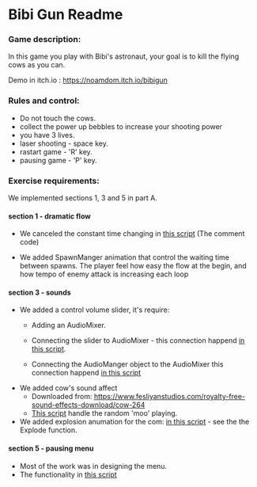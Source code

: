 # Bibi Gun Readme

### Game description:
In this game you play with Bibi's astronaut, your goal is to kill  the flying cows as you can.

Demo in itch.io : https://noamdom.itch.io/bibigun 


### Rules and control: 
* Do not touch the cows.
* collect the power up bebbles to increase your shooting power
* you have 3 lives.
* laser shooting - space key.
* rastart game - 'R' key.
* pausing game - 'P' key.

### Exercise requirements: 
We implemented sections 1, 3 and 5 in part A.

#### section 1 - dramatic flow
* We canceled the constant time changing in [this script](https://github.com/dobzik/MainGameDev/blob/master/Lesson7/BibiGun/Assets/Script/SpawnManager.cs) (The comment code)

* We added SpawnManger animation that control the waiting time between spawns. The player feel how easy the flow at the begin, and how tempo of enemy attack is increasing each loop

#### section 3 - sounds
* We added a control volume slider, it's require:
	* Adding an AudioMixer.
	* Connecting the slider to AudioMixer - this connection happend [in this script](https://github.com/dobzik/MainGameDev/blob/master/Lesson7/BibiGun/Assets/Script/SettingMenu.cs).

	* Connecting the AudioManger object to the AudioMixer this connection happend [in this script](https://github.com/dobzik/MainGameDev/blob/master/Lesson7/BibiGun/Assets/Script/AudioManager.cs)
* We added cow's sound affect
	* Downloaded from: https://www.fesliyanstudios.com/royalty-free-sound-effects-download/cow-264
	* [This script](https://github.com/dobzik/MainGameDev/blob/master/Lesson7/BibiGun/Assets/Script/RandomMoo.cs) handle the random 'moo' playing.
* We added explosion anumation for the com: [in this script](https://github.com/dobzik/MainGameDev/blob/master/Lesson7/BibiGun/Assets/Script/Enemy.cs#L71-L82) - see the the Explode function.

#### section 5 - pausing menu
* Most of the work was in designing the menu.
* The functionality in [this script](https://github.com/dobzik/MainGameDev/blob/master/Lesson7/BibiGun/Assets/Script/PauseMenu.cs)


